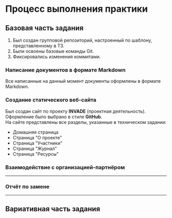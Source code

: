 # Процесс выполнения практики

## Базовая часть задания

1. Был создан групповой репозиторий, настроенный по шаблону, представленному в ТЗ.
2. Были освоены базовые команды Git.
3. Фиксировались изменения коммитами.

### Написание документов в формате Markdown

Все написанные на данный момент документы оформлены в формате Markdown.

### Создание статического веб-сайта

Был создан сайт по проекту **INVADE** (проектная деятельность). Оформление было выбрано в стиле **GitHub**.  
На сайте представлены все разделы, указанные в техническом задании:
- Домашняя страница
- Страница "О проекте"
- Страница "Участники"
- Страница "Журнал"
- Страница "Ресурсы"

### Взаимодействие с организацией-партнёром

---

### Отчёт по замене

---

## Вариативная часть задания
